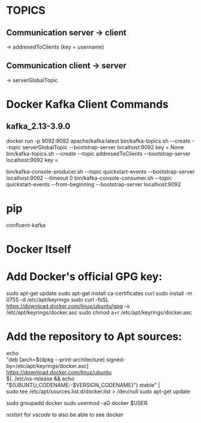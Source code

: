 # TOPICS
## Communication server -> client
-> addresedToClients (key = username)
## Communication client -> server
-> serverGlobalTopic 

# Docker Kafka Client Commands
## kafka_2.13-3.9.0
docker run -p 9092:9092 apache/kafka:latest
bin/kafka-topics.sh --create --topic serverGlobalTopic --bootstrap-server localhost:9092
    key = None
bin/kafka-topics.sh --create --topic addresedToClients --bootstrap-server localhost:9092
    key = <userName>

bin/kafka-console-producer.sh --topic quickstart-events --bootstrap-server localhost:9092 --timeout 0
bin/kafka-console-consumer.sh --topic quickstart-events --from-beginning --bootstrap-server localhost:9092

# pip
<!-- Just the latest -->
confluent-kafka 

# Docker Itself
# Add Docker's official GPG key:
sudo apt-get update
sudo apt-get install ca-certificates curl
sudo install -m 0755 -d /etc/apt/keyrings
sudo curl -fsSL https://download.docker.com/linux/ubuntu/gpg -o /etc/apt/keyrings/docker.asc
sudo chmod a+r /etc/apt/keyrings/docker.asc

# Add the repository to Apt sources:
echo \
  "deb [arch=$(dpkg --print-architecture) signed-by=/etc/apt/keyrings/docker.asc] https://download.docker.com/linux/ubuntu \
  $(. /etc/os-release && echo "${UBUNTU_CODENAME:-$VERSION_CODENAME}") stable" | \
  sudo tee /etc/apt/sources.list.d/docker.list > /dev/null
sudo apt-get update

sudo groupadd docker
sudo usermod -aG docker $USER

*restart* for *vscode* to also be able to see docker
